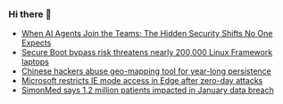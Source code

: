 ### Hi there 👋

<!--START_SECTION:feed-->
* [When AI Agents Join the Teams: The Hidden Security Shifts No One Expects ](https://www.bleepingcomputer.com/news/security/when-ai-agents-join-the-teams-the-hidden-security-shifts-no-one-expects/)
* [Secure Boot bypass risk threatens nearly 200,000 Linux Framework laptops](https://www.bleepingcomputer.com/news/security/secure-boot-bypass-risk-on-nearly-200-000-linux-framework-sytems/)
* [Chinese hackers abuse geo-mapping tool for year-long persistence](https://www.bleepingcomputer.com/news/security/chinese-hackers-abuse-geo-mapping-tool-for-year-long-persistence/)
* [Microsoft restricts IE mode access in Edge after zero-day attacks](https://www.bleepingcomputer.com/news/security/microsoft-restricts-ie-mode-access-in-edge-after-zero-day-attacks/)
* [SimonMed says 1.2 million patients impacted in January data breach](https://www.bleepingcomputer.com/news/security/simonmed-says-12-million-patients-impacted-in-january-data-breach/)
<!--END_SECTION:feed-->

<!--
**frankenk/frankenk** is a ✨ _special_ ✨ repository because its `README.md` (this file) appears on your GitHub profile.

Here are some ideas to get you started:

- 🔭 I’m currently working on ...
- 🌱 I’m currently learning ...
- 👯 I’m looking to collaborate on ...
- 🤔 I’m looking for help with ...
- 💬 Ask me about ...
- 📫 How to reach me: ...
- 😄 Pronouns: ...
- ⚡ Fun fact: ...
-->



